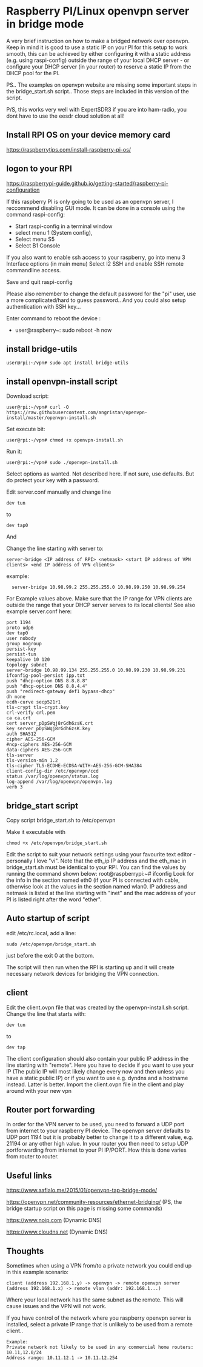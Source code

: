 # Raspberry PI/Linux openvpn server in bridge mode
A very brief instruction on how to make a bridged network over openvpn. Keep in mind it is good to use a static IP on your PI for this setup to work smooth, this can be achieved by either configuring it with a static address (e.g. using raspi-config) outside the range of your local DHCP server -  or configure your DHCP server (in your router) to reserve a static IP from the DHCP pool for the PI.

PS.. The examples on openvpn website are missing some important steps in the bridge_start.sh script.. Those steps are included in this version of the script.

P/S, this works very well with ExpertSDR3 if you are into ham-radio, you dont have to use the eesdr cloud solution at all! 

## Install RPI OS on your device memory card
https://raspberrytips.com/install-raspberry-pi-os/

## logon to your RPI
https://raspberrypi-guide.github.io/getting-started/raspberry-pi-configuration

If this raspberry PI is only going to be used as an openvpn server, I reccommend disabling GUI mode. It can be done in a console using the command raspi-config:
- Start raspi-config in a terminal window
- select menu 1 (System config),
- Select menu S5
- Select B1 Console

If you also want to enable ssh access to your raspberry, go into menu 3 Interface options (in main menu)
Select I2 SSH and enable SSH remote commandline access.

Save and quit raspi-config

Please also remember to change the default password for the "pi" user, use a more complicated/hard to guess password.. And you could also setup authentication with SSH key... 

Enter command to reboot the device : 
- user@raspberry~: sudo reboot -h now

## install bridge-utils
```
user@rpi:~/vpn# sudo apt install bridge-utils
```
## install openvpn-install script
Download script:
```
user@rpi:~/vpn# curl -O https://raw.githubusercontent.com/angristan/openvpn-install/master/openvpn-install.sh
```
Set execute bit:
```
user@rpi:~/vpn# chmod +x openvpn-install.sh
```
Run it:
```
user@rpi:~/vpn# sudo ./openvpn-install.sh
```
Select options as wanted. Not described here. If not sure, use defaults. But do protect your key with a password.

Edit server.conf manually and change line 
```
dev tun
```
to
```
dev tap0
```

And

Change the line starting with server to:
```
server-bridge <IP address of RPI> <netmask> <start IP address of VPN clients> <end IP address of VPN clients>
```
example:
```
  server-bridge 10.98.99.2 255.255.255.0 10.98.99.250 10.98.99.254
```
For Example values above. Make sure that the IP range for VPN clients are outside the range that your DHCP server serves to its local clients!
See also example server.conf here:
```
port 1194
proto udp6
dev tap0
user nobody
group nogroup
persist-key
persist-tun
keepalive 10 120
topology subnet
server-bridge 10.98.99.134 255.255.255.0 10.98.99.230 10.98.99.231
ifconfig-pool-persist ipp.txt
push "dhcp-option DNS 8.8.8.8"
push "dhcp-option DNS 8.8.4.4"
push "redirect-gateway def1 bypass-dhcp"
dh none
ecdh-curve secp521r1
tls-crypt tls-crypt.key
crl-verify crl.pem
ca ca.crt
cert server_pDpSWqj8rGdh6zsK.crt
key server_pDpSWqj8rGdh6zsK.key
auth SHA512
cipher AES-256-GCM
#ncp-ciphers AES-256-GCM
data-ciphers AES-256-GCM
tls-server
tls-version-min 1.2
tls-cipher TLS-ECDHE-ECDSA-WITH-AES-256-GCM-SHA384
client-config-dir /etc/openvpn/ccd
status /var/log/openvpn/status.log
log-append /var/log/openvpn/openvpn.log
verb 3
```
## bridge_start script
Copy script bridge_start.sh to /etc/openvpn

Make it executable with 
```
chmod +x /etc/openvpn/bridge_start.sh
```
Edit the script to suit your network settings using your favourite text editor - personally I love "vi".
Note that the eth_ip IP address and the eth_mac in bridge_start.sh must be identical to your RPI. You can find the values by running the command shown below:
root@raspberrypi:~# ifconfig
Look for the info in the section named eth0 (if your PI is connected with cable, otherwise look at the values in the section named wlan0.
IP address and netmask is listed at the line starting with "inet" and the mac address of your PI is listed right after the word "ether". 

## Auto startup of script
edit /etc/rc.local, add a line:
```
sudo /etc/openvpn/bridge_start.sh
```

just before the exit 0 at the bottom.

The script will then run when the RPI is starting up and it will create necessary network devices for bridging the VPN connection.

## client
Edit the client.ovpn file that was created by the openvpn-install.sh script. Change the line that starts with:
```
dev tun
```
to 
```
dev tap
```
The client configuration should also contain your public IP address in the line starting with "remote". Here you have to decide if you want to use your IP (The public IP will most likely change every now and then unless you have a static public IP) or if you want to use e.g. dyndns and a hostname instead. Latter is better.
Import the client.ovpn file in the client and play around with your new vpn
## Router port forwarding
In order for the VPN server to be used, you need to forward a UDP port from internet to your raspberry PI device. The openvpn server defaults to UDP port 1194 but it is probably better to change it to a different value, e.g. 21194 or any other high value.
In your router you then need to setup UDP portforwarding from internet to your PI IP/PORT. How this is done varies from router to router.

## Useful links
https://www.aaflalo.me/2015/01/openvpn-tap-bridge-mode/

https://openvpn.net/community-resources/ethernet-bridging/  (PS, the bridge startup script on this page is missing some commands)

https://www.noip.com (Dynamic DNS)

https://www.cloudns.net (Dynamic DNS)

## Thoughts
Sometimes when using a VPN from/to a private network you could end up in this example scenario:

```
client (address 192.168.1.y) -> openvpn -> remote openvpn server (address 192.168.1.x) -> remote vlan (addr: 192.168.1...)
```
Where your local network has the same subnet as the remote. This will cause issues and the VPN will not work. 

If you have control of the network where you raspberry openvpn server is installed, select a private IP range that is unlikely to be used from a remote client.. 
```
Example: 
Private network not likely to be used in any commercial home routers: 10.11,12.0/24 
Address range: 10.11.12.1 -> 10.11.12.254

```

